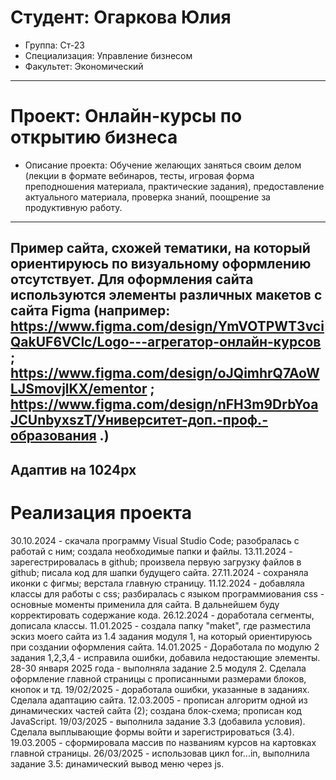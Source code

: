 # Студент: Огаркова Юлия
- Группа: Ст-23
- Специализация: Управление бизнесом
- Факультет: Экономический 
--- 
# Проект: Онлайн-курсы по открытию бизнеса
- Описание проекта: Обучение желающих заняться своим делом (лекции в формате вебинаров, тесты, игровая форма преподношения материала, практические задания), предоставление актуального материала, проверка знаний, поощрение за продуктивную работу.
---
Пример сайта, схожей тематики, на который ориентируюсь по визуальному оформлению отсутствует.
Для оформления сайта используются элементы различных макетов с сайта Figma (например: https://www.figma.com/design/YmVOTPWT3vciQakUF6VClc/Logo---агрегатор-онлайн-курсов ; 
                                                                                        https://www.figma.com/design/oJQimhrQ7AoWLJSmovjlKX/ementor ;
                                                                                        https://www.figma.com/design/nFH3m9DrbYoaJCUnbyxszT/Университет-доп.-проф.-образования .)
---
Адаптив на 1024px
---
# Реализация проекта
30.10.2024 - скачала программу Visual Studio Code; разобралась с работай с ним; создала необходимые папки и файлы.
13.11.2024 - зарегестрировалась в github; произвела первую загрузку файлов в github; писала код для шапки будущего сайта.
27.11.2024 - сохраняла иконки с фигмы; верстала главную страницу.
11.12.2024 - добавляла классы для работы с css; разбиралась с языком программиования css - основные моменты применила для сайта. В дальнейшем буду корректировать содержание кода.
26.12.2024 - доработала сегменты, дописала классы.
11.01.2025 - создала папку "maket", где разместила эскиз моего сайта из 1.4 задания модуля 1, на который ориентируюсь при создании оформления сайта. 
14.01.2025 - Доработала по модулю 2 задания 1,2,3,4 - исправила ошибки, добавила недостающие элементы.
28-30 января 2025 года - выполняла задание 2.5 модуля 2. Сделала оформление главной страницы с прописанными размерами блоков, кнопок и тд.
19/02/2025 - доработала ошибки, указанные в заданиях. Сделала адаптацию сайта.
12.03.2005 - прописан алгоритм одной из динамических частей сайта (2); создана блок-схема; прописан код JavaScript.
19/03/2025 - выполнила задание 3.3 (добавила условия). Сделала выплывающие формы войти и зарегистрироваться (3.4).
19.03.2005 - сформировала массив по названиям курсов на картовках главной страницы.
26/03/2025 -  использовав цикл for...in, выполнила задание 3.5: динамический вывод меню через js.